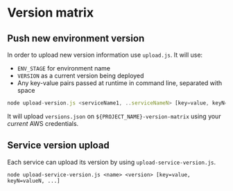 # Version matrix

## Push new environment version

In order to upload new version information use `upload.js`. It will use:

* `ENV_STAGE` for environment name
* `VERSION` as a current version being deployed
* Any key-value pairs passed at runtime in command line, separated with space

```javascript
node upload-version.js <serviceName1, ..serviceNameN> [key=value, keyN=valueN, ...]
```

It will upload `versions.json` on `${PROJECT_NAME}-version-matrix` using your *current* AWS credentials.

## Service version upload

Each service can upload its version by using `upload-service-version.js`.

`node upload-service-version.js <name> <version> [key=value, keyN=valueN, ...]`
